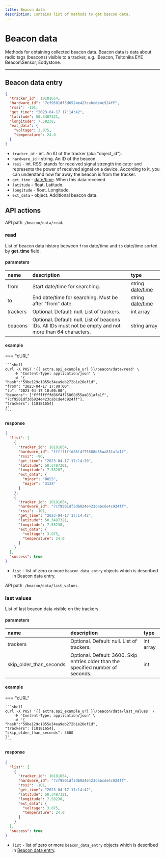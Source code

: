 ```yaml
---
title: Beacon data
description: Contains list of methods to get beacon data.
---
```


# Beacon data

Methods for obtaining collected beacon data.
Beacon data is data about radio tags (beacons) visible to a tracker, e.g. iBeacon, Teltonika EYE Beacon\Sensor, Eddystone.

***

## Beacon data entry
```json
{
  "tracker_id": 10181654,
  "hardware_id": "7cf9501df3d6924e423cabcde4c924ff",
  "rssi": -101,
  "get_time": "2023-04-17 17:14:42",
  "latitude": 50.3487321,
  "longitude": 7.58238,
  "ext_data": {
    "voltage": 3.075,
    "temperature": 24.0
  }
}
```

* `tracker_id` - int. An ID of the tracker (aka "object_id").
* `hardware_id` - string. An ID of the beacon.
* `rssi` - int. RSSI stands for received signal strength indicator and represents the power of received signal on a device. According to it, you can understand how far away the beacon is from the tracker.
* `get_time` - [date/time](../../../getting-started.md#data-types). When this data received.
* `latitude` - float.  Latitude.
* `longitude` - float.  Longitude.
* `ext_data` - object. Additional beacon data.

## API actions

API path: `/beacon/data/read`.

### read

List of beacon data history between `from` date/time and `to` date/time sorted by **get_time** field.

#### parameters

| name      | description                                                                                              | type                                                       |
|:----------|:---------------------------------------------------------------------------------------------------------|:-----------------------------------------------------------|
| from      | Start date/time for searching.                                                                           | string [date/time](../../../getting-started.md#data-types) |
| to        | End date/time for searching. Must be after "from" date.                                                  | string [date/time](../../../getting-started.md#data-types) |
| trackers  | Optional. Default: null. List of trackers.                                                               | int array                                                  |
| beacons   | Optional. Default: null. List of beacons IDs. All IDs must not be empty and not more than 64 characters. | string array                                               |
 

#### example

=== "cURL"

    ```shell
    curl -X POST '{{ extra.api_example_url }}/beacon/data/read' \
        -H 'Content-Type: application/json' \
        -d '{
    "hash":"59be129c1855e34ea9eb272b1e26ef1d",
    "from": "2023-04-17 17:00:00",
    "to": "2023-04-17 18:00:00",
    "beacons": ["ffffffffd86f4f75868d55aa831afa1f", "7cf9501df3d6924e423cabcde4c924ff"],
    "trackers": [10181654]
    }'
    ```

#### response

```json
{
  "list": [
    {
      "tracker_id": 10181654,
      "hardware_id": "ffffffffd86f4f75868d55aa831afa1f",
      "rssi": -96,
      "get_time": "2023-04-17 17:14:20",
      "latitude": 50.3487301,
      "longitude": 7.58207,
      "ext_data": {
        "minor": "0055",
        "major": "3138"
      }
    },
    {
      "tracker_id": 10181654,
      "hardware_id": "7cf9501df3d6924e423cabcde4c924ff",
      "rssi": -101,
      "get_time": "2023-04-17 17:14:42",
      "latitude": 50.3487321,
      "longitude": 7.58238,
      "ext_data": {
        "voltage": 3.075,
        "temperature": 24.0
      }
    }
  ],
  "success": true
}
```

* `list` - list of zero or more `beacon_data_entry` objects which is described in [Beacon data entry](./index.md#beacon-data-entry).


API path: `/beacon/data/last_values`.

### last values

List of last beacon data visible on the trackers.

#### parameters

| name                    | description                                                                       | type              |
|:------------------------|:----------------------------------------------------------------------------------|:------------------|
| trackers                | Optional. Default: null. List of trackers.                                        | int array         |
| skip_older_than_seconds | Optional. Default: 3600. Skip entries older than the specified number of seconds. | int               |    




#### example

=== "cURL"

    ```shell
    curl -X POST '{{ extra.api_example_url }}/beacon/data/last_values' \
        -H 'Content-Type: application/json' \
        -d '{
    "hash":"59be129c1855e34ea9eb272b1e26ef1d",
    "trackers": [10181654],
    "skip_older_than_seconds": 3600
    }'
    ```

#### response

```json
{
  "list": [
    {
      "tracker_id": 10181654,
      "hardware_id": "7cf9501df3d6924e423cabcde4c924ff",
      "rssi": -101,
      "get_time": "2023-04-17 17:14:42",
      "latitude": 50.3487321,
      "longitude": 7.58238,
      "ext_data": {
        "voltage": 3.075,
        "temperature": 24.0
      }
    }
  ],
  "success": true
}
```

* `list` - list of zero or more `beacon_data_entry` objects which is described in [Beacon data entry](./index.md#beacon-data-entry).
